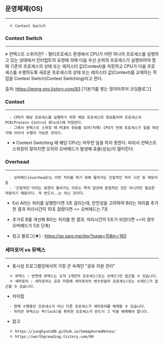 ## 운영체제(OS)
---
```
  ㅇ Context Switch
```

### Context Switch
-----
  ※ 컨텍스트 스위치란?
    - 멀티프로세스 환경에서 CPU가 어떤 하나의 프로세스를 실행하고 있는 상태에서 인터럽트의 요청에 의해 다음 우선 순위의 프로세스가 실행되어야 할 때
      기존의 프로세스의 상태 또는 레지스터 값(Context)을 저장하고 CPU가 다음 프로세스를 수행하도록 새로운 프로세스의 상태 또는 레지스터 값(Context)를
      교체하는 작업을 Context Switch(Context Switching)라고 한다.

  출처: https://jeong-pro.tistory.com/93 [기본기를 쌓는 정아마추어 코딩블로그]



### Context
----
```
  - CPU가 해당 프로세스를 실행하기 위한 해당 프로세스의 정보들이며 프로세스의 PCB(Process Control Block)에 저장된다.
  - 그래서 컨텍스트 스위칭 때 PCB의 정보를 읽어(적재) CPU가 전에 프로세스가 일을 하던 거에 이어서 수행이 가능한 것이다.
```
+ ※ Context Switching 때 해당 CPU는 아무런 일을 하지 못한다. 따라서 컨텍스트 스위칭이 잦아지면 오히려 오버헤드가 발생해 효율(성능)이 떨어진다.

### Overhead
----
```
  - 오버헤드(overhead)는 어떤 처리를 하기 위해 들어가는 간접적인 처리 시간 및 메모리 등
  - '간접적인'이라는 표현이 들어가는 이유는 목적 달성에 본질적인 것은 아니지만 필요한 자원이기 때문이다. 즉 반드시..는 아닌 것이다. 
```
  + Ex) A라는 처리를 실행한다면 3초 걸리는데, 안전성을 고려하여 B라는 처리를 추가한 결과 처리시간이 10초 걸렸다면 => 오버헤드는 7초 
  + 추가로 B를 개선해 B라는 처리를 한 결과, 처리시간이 5초가 되었다면 =>이 경우 오버헤드가 5초 단축)


+ 참고 블로그(★) : https://gs.saro.me/dev?page=10&tn=160 


### 세마포어 vs 뮤텍스 
-----
+ 동시성 프로그램잉에서의 가장 큰 숙제인 "공유 자원 관리"
```
  ㅇ 뮤텍스 : 반면에 뮤텍스는 오직 1개만의 프로세스(또는 쓰레드)만 접근할 수 있습니다.
  ㅇ 세마포어 : 세마포어는 공유 자원에 세마포어의 변수만큼의 프로세스(또는 쓰레드)가 접근할 수 있습니다.
```

+ 차이점
```
  - 현재 수행중인 프로세스가 아닌 다른 프로세스가 세마포어를 해제할 수 있습니다.
  - 하지만 뮤텍스는 락(lock)을 획득한 프로세스가 반드시 그 락을 해제해야 합니다.
```

+ 참고
```
  ㅇ https://junghyun100.github.io/Semaphore&Mutex/
  ㅇ https://worthpreading.tistory.com/90
```
